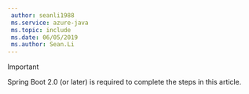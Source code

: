 ```yaml
---
 author: seanli1988
 ms.service: azure-java
 ms.topic: include
 ms.date: 06/05/2019
 ms.author: Sean.Li
---
```


> [!IMPORTANT]
> Spring Boot 2.0 (or later) is required to complete the steps in this article.